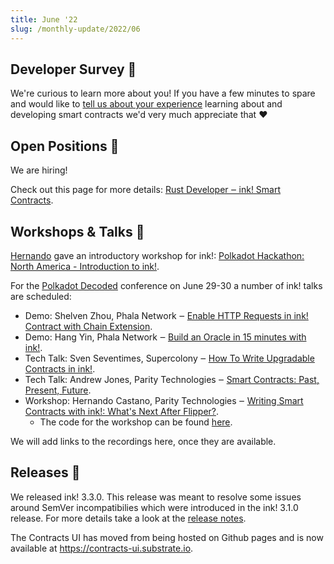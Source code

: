 ```yaml
---
title: June '22
slug: /monthly-update/2022/06
---
```


## Developer Survey 📓

We're curious to learn more about you! If you have a few minutes to spare and would like
to [tell us about your experience](https://forms.gle/o3EC4Vz9kVrwiGeY9) learning about and developing smart contracts we'd very
much appreciate that ❤️ 

## Open Positions 💼

We are hiring!

Check out this page for more details:
[Rust Developer ‒ ink! Smart Contracts](https://boards.greenhouse.io/parity/jobs/5145492003).

## Workshops & Talks 🎤

[Hernando](https://github.com/hcastano) gave an introductory workshop for ink!:
[Polkadot Hackathon: North America - Introduction to ink!](https://www.youtube.com/watch?v=DZW7I_Lf-ps).

For the [Polkadot Decoded](https://decoded.polkadot.network/) conference on June 29-30 a number
of ink! talks are scheduled:

* Demo: Shelven Zhou, Phala Network ‒ [Enable HTTP Requests in ink! Contract with Chain Extension](https://decoded.polkadot.network/agenda/?date=2022-06-29&location=online&presentation=enable-http-requests-in-ink&tz=online).
* Demo: Hang Yin, Phala Network ‒ [Build an Oracle in 15 minutes with ink!](https://decoded.polkadot.network/agenda/?date=2022-06-29&location=online&presentation=build-an-orcal&tz=online).
* Tech Talk: Sven Seventimes, Supercolony ‒ [How To Write Upgradable Contracts in ink!](https://decoded.polkadot.network/agenda/?date=2022-06-29&location=berlin&presentation=how-to-write-upgradable-contracts-in-ink&tz=berlin).
* Tech Talk: Andrew Jones, Parity Technologies ‒ [Smart Contracts: Past, Present, Future](https://decoded.polkadot.network/agenda/?date=2022-06-29&location=berlin&presentation=smart-contracts-past-present-future&tz=berlin).
* Workshop: Hernando Castano, Parity Technologies ‒ [Writing Smart Contracts with ink!: What's Next After Flipper?](https://decoded.polkadot.network/agenda/?date=2022-06-29&location=new-york&presentation=writing-smart-contracts-with-ink&tz=new-york).
    * The code for the workshop can be found [here](https://github.com/HCastano/decoded-2022-demo).

We will add links to the recordings here, once they are available.

## Releases 🚢

We released ink! 3.3.0. This release was meant to resolve some issues around SemVer
incompatibilies which were introduced in the ink! 3.1.0 release. For more details take a
look at the [release notes](https://github.com/paritytech/ink/releases/tag/v3.3.0).

The Contracts UI has moved from being hosted on Github pages and is now available
at https://contracts-ui.substrate.io.
